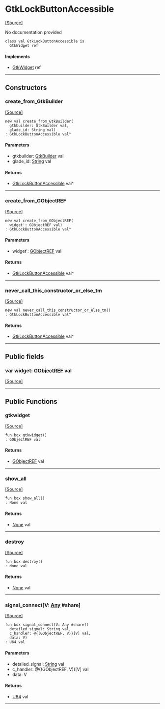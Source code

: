 # GtkLockButtonAccessible
<span class="source-link">[[Source]](src/gtk3/GtkLockButtonAccessible.md#L6)</span>

No documentation provided


```pony
class val GtkLockButtonAccessible is
  GtkWidget ref
```

#### Implements

* [GtkWidget](gtk3-GtkWidget.md) ref

---

## Constructors

### create_from_GtkBuilder
<span class="source-link">[[Source]](src/gtk3/GtkLockButtonAccessible.md#L14)</span>


```pony
new val create_from_GtkBuilder(
  gtkbuilder: GtkBuilder val,
  glade_id: String val)
: GtkLockButtonAccessible val^
```
#### Parameters

*   gtkbuilder: [GtkBuilder](gtk3-GtkBuilder.md) val
*   glade_id: [String](builtin-String.md) val

#### Returns

* [GtkLockButtonAccessible](gtk3-GtkLockButtonAccessible.md) val^

---

### create_from_GObjectREF
<span class="source-link">[[Source]](src/gtk3/GtkLockButtonAccessible.md#L17)</span>


```pony
new val create_from_GObjectREF(
  widget': GObjectREF val)
: GtkLockButtonAccessible val^
```
#### Parameters

*   widget': [GObjectREF](gtk3-..-gobject-GObjectREF.md) val

#### Returns

* [GtkLockButtonAccessible](gtk3-GtkLockButtonAccessible.md) val^

---

### never_call_this_constructor_or_else_tm
<span class="source-link">[[Source]](src/gtk3/GtkLockButtonAccessible.md#L20)</span>


```pony
new val never_call_this_constructor_or_else_tm()
: GtkLockButtonAccessible val^
```

#### Returns

* [GtkLockButtonAccessible](gtk3-GtkLockButtonAccessible.md) val^

---

## Public fields

### var widget: [GObjectREF](gtk3-..-gobject-GObjectREF.md) val
<span class="source-link">[[Source]](src/gtk3/GtkLockButtonAccessible.md#L10)</span>



---

## Public Functions

### gtkwidget
<span class="source-link">[[Source]](src/gtk3/GtkLockButtonAccessible.md#L12)</span>


```pony
fun box gtkwidget()
: GObjectREF val
```

#### Returns

* [GObjectREF](gtk3-..-gobject-GObjectREF.md) val

---

### show_all
<span class="source-link">[[Source]](src/gtk3/GtkWidget.md#L4)</span>


```pony
fun box show_all()
: None val
```

#### Returns

* [None](builtin-None.md) val

---

### destroy
<span class="source-link">[[Source]](src/gtk3/GtkWidget.md#L7)</span>


```pony
fun box destroy()
: None val
```

#### Returns

* [None](builtin-None.md) val

---

### signal_connect\[V: [Any](builtin-Any.md) #share\]
<span class="source-link">[[Source]](src/gtk3/GtkWidget.md#L10)</span>


```pony
fun box signal_connect[V: Any #share](
  detailed_signal: String val,
  c_handler: @{(GObjectREF, V)}[V] val,
  data: V)
: U64 val
```
#### Parameters

*   detailed_signal: [String](builtin-String.md) val
*   c_handler: @{(GObjectREF, V)}[V] val
*   data: V

#### Returns

* [U64](builtin-U64.md) val

---

